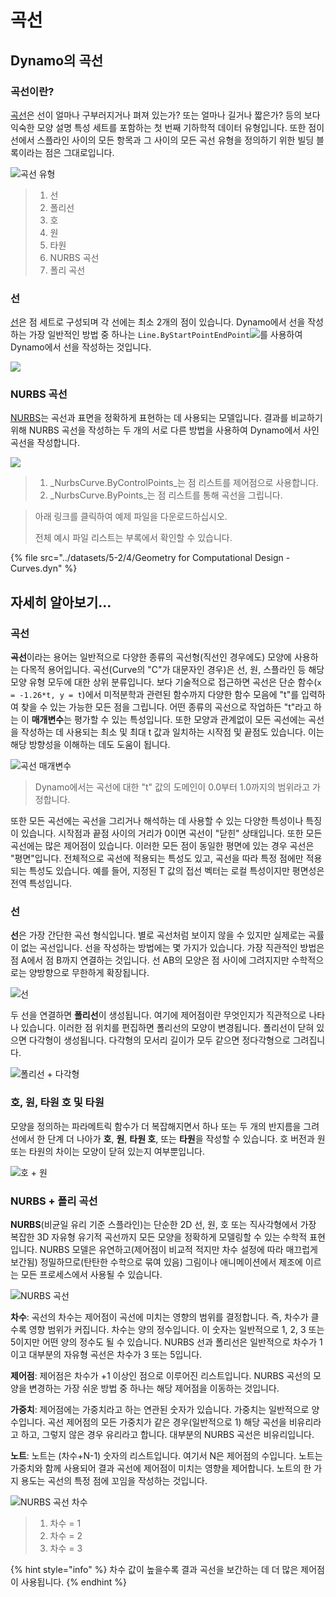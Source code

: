 # 곡선

## Dynamo의 곡선

### 곡선이란?

[곡선](5-4\_curves.md#curve)은 선이 얼마나 구부러지거나 펴져 있는가? 또는 얼마나 길거나 짧은가? 등의 보다 익숙한 모양 설명 특성 세트를 포함하는 첫 번째 기하학적 데이터 유형입니다. 또한 점이 선에서 스플라인 사이의 모든 항목과 그 사이의 모든 곡선 유형을 정의하기 위한 빌딩 블록이라는 점은 그대로입니다.

![곡선 유형](../images/5-2/4/CurveTypes.jpg)

> 1. 선
> 2. 폴리선
> 3. 호
> 4. 원
> 5. 타원
> 6. NURBS 곡선
> 7. 폴리 곡선

### 선

[선](5-4\_curves.md#lines)은 점 세트로 구성되며 각 선에는 최소 2개의 점이 있습니다. Dynamo에서 선을 작성하는 가장 일반적인 방법 중 하나는 `Line.ByStartPointEndPoint`![](./images/5-2/4/Linebystartpointendpoint.jpg)를 사용하여 Dynamo에서 선을 작성하는 것입니다.

![](../images/5-2/4/curves-linebystartpointendpoint.jpg)

### NURBS 곡선

[NURBS](5-4\_curves.md#nurbs-+-polycurves)는 곡선과 표면을 정확하게 표현하는 데 사용되는 모델입니다. 결과를 비교하기 위해 NURBS 곡선을 작성하는 두 개의 서로 다른 방법을 사용하여 Dynamo에서 사인 곡선을 작성합니다.

![](../images/5-2/4/curves-NurbsCurves.jpg)

> 1. _NurbsCurve.ByControlPoints_는 점 리스트를 제어점으로 사용합니다.
> 2. _NurbsCurve.ByPoints_는 점 리스트를 통해 곡선을 그립니다.

> 아래 링크를 클릭하여 예제 파일을 다운로드하십시오.
>
> 전체 예시 파일 리스트는 부록에서 확인할 수 있습니다.

{% file src="../datasets/5-2/4/Geometry for Computational Design - Curves.dyn" %}

## 자세히 알아보기...

### 곡선

**곡선**이라는 용어는 일반적으로 다양한 종류의 곡선형(직선인 경우에도) 모양에 사용하는 다목적 용어입니다. 곡선(Curve의 "C"가 대문자인 경우)은 선, 원, 스플라인 등 해당 모양 유형 모두에 대한 상위 분류입니다. 보다 기술적으로 접근하면 곡선은 단순 함수(`x = -1.26*t, y = t`)에서 미적분학과 관련된 함수까지 다양한 함수 모음에 "t"를 입력하여 찾을 수 있는 가능한 모든 점을 그립니다. 어떤 종류의 곡선으로 작업하든 "t"라고 하는 이 **매개변수**는 평가할 수 있는 특성입니다. 또한 모양과 관계없이 모든 곡선에는 곡선을 작성하는 데 사용되는 최소 및 최대 t 값과 일치하는 시작점 및 끝점도 있습니다. 이는 해당 방향성을 이해하는 데도 도움이 됩니다.

![곡선 매개변수](../images/5-2/4/CurveParameter.jpg)

> Dynamo에서는 곡선에 대한 "t" 값의 도메인이 0.0부터 1.0까지의 범위라고 가정합니다.

또한 모든 곡선에는 곡선을 그리거나 해석하는 데 사용할 수 있는 다양한 특성이나 특징이 있습니다. 시작점과 끝점 사이의 거리가 0이면 곡선이 "닫힌" 상태입니다. 또한 모든 곡선에는 많은 제어점이 있습니다. 이러한 모든 점이 동일한 평면에 있는 경우 곡선은 "평면"입니다. 전체적으로 곡선에 적용되는 특성도 있고, 곡선을 따라 특정 점에만 적용되는 특성도 있습니다. 예를 들어, 지정된 T 값의 접선 벡터는 로컬 특성이지만 평면성은 전역 특성입니다.

### 선

**선**은 가장 간단한 곡선 형식입니다. 별로 곡선처럼 보이지 않을 수 있지만 실제로는 곡률이 없는 곡선입니다. 선을 작성하는 방법에는 몇 가지가 있습니다. 가장 직관적인 방법은 점 A에서 점 B까지 연결하는 것입니다. 선 AB의 모양은 점 사이에 그려지지만 수학적으로는 양방향으로 무한하게 확장됩니다.

![선](../images/5-2/4/Line.jpg)

두 선을 연결하면 **폴리선**이 생성됩니다. 여기에 제어점이란 무엇인지가 직관적으로 나타나 있습니다. 이러한 점 위치를 편집하면 폴리선의 모양이 변경됩니다. 폴리선이 닫혀 있으면 다각형이 생성됩니다. 다각형의 모서리 길이가 모두 같으면 정다각형으로 그려집니다.

![폴리선 + 다각형](../images/5-2/4/Polyline.jpg)

### 호, 원, 타원 호 및 타원

모양을 정의하는 파라메트릭 함수가 더 복잡해지면서 하나 또는 두 개의 반지름을 그려 선에서 한 단계 더 나아가 **호**, **원**, **타원 호**, 또는 **타원**을 작성할 수 있습니다. 호 버전과 원 또는 타원의 차이는 모양이 닫혀 있는지 여부뿐입니다.

![호 + 원](../images/5-2/4/Arcs+Circles.jpg)

### NURBS + 폴리 곡선

**NURBS**(비균일 유리 기준 스플라인)는 단순한 2D 선, 원, 호 또는 직사각형에서 가장 복잡한 3D 자유형 유기적 곡선까지 모든 모양을 정확하게 모델링할 수 있는 수학적 표현입니다. NURBS 모델은 유연하고(제어점이 비교적 적지만 차수 설정에 따라 매끄럽게 보간됨) 정밀하므로(탄탄한 수학으로 묶여 있음) 그림이나 애니메이션에서 제조에 이르는 모든 프로세스에서 사용될 수 있습니다.

![NURBS 곡선](../images/5-2/4/NURBScurve.jpg)

**차수**: 곡선의 차수는 제어점이 곡선에 미치는 영향의 범위를 결정합니다. 즉, 차수가 클수록 영향 범위가 커집니다. 차수는 양의 정수입니다. 이 숫자는 일반적으로 1, 2, 3 또는 5이지만 어떤 양의 정수도 될 수 있습니다. NURBS 선과 폴리선은 일반적으로 차수가 1이고 대부분의 자유형 곡선은 차수가 3 또는 5입니다.

**제어점**: 제어점은 차수가 +1 이상인 점으로 이루어진 리스트입니다. NURBS 곡선의 모양을 변경하는 가장 쉬운 방법 중 하나는 해당 제어점을 이동하는 것입니다.

**가중치**: 제어점에는 가중치라고 하는 연관된 숫자가 있습니다. 가중치는 일반적으로 양수입니다. 곡선 제어점의 모든 가중치가 같은 경우(일반적으로 1) 해당 곡선을 비유리라고 하고, 그렇지 않은 경우 유리라고 합니다. 대부분의 NURBS 곡선은 비유리입니다.

**노트**: 노트는 (차수+N-1) 숫자의 리스트입니다. 여기서 N은 제어점의 수입니다. 노트는 가중치와 함께 사용되어 결과 곡선에 제어점이 미치는 영향을 제어합니다. 노트의 한 가지 용도는 곡선의 특정 점에 꼬임을 작성하는 것입니다.

![NURBS 곡선 차수](../images/5-2/4/NURBScurve\_Degree.jpg)

> 1. 차수 = 1
> 2. 차수 = 2
> 3. 차수 = 3

{% hint style="info" %} 차수 값이 높을수록 결과 곡선을 보간하는 데 더 많은 제어점이 사용됩니다. {% endhint %}
